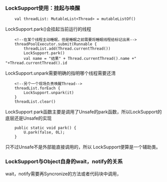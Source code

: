 ### LockSupport使用：挂起与唤醒


     
        val threadList: MutableList<Thread> = mutableListOf()

LockSupport.park()会挂起当前运行的线程

		<!--在某个线程主动睡眠，但是睡眠之前需要将睡眠线程给标记出来-->
        threadPoolExecutor.submit(Runnable {
            threadList.add(Thread.currentThread())
            LockSupport.park()
            val name = "结果" + Thread.currentThread().name +" "+Thread.currentThread().id

LockSupport.unpark需要明确的指明哪个线程需要还清
        
		<!--另个一个现场负责唤醒Thread-->
        threadList.forEach {
            LockSupport.unpark(it)
        }
        threadList.clear()
   

LockSupport park函数主要是调用了Unsafe的park函数，所以LockSupport的底层还是Unsafe的实现

	    public static void park() {
	        U.park(false, 0L);
	    }
	    
只不过Unsafe不是外部能直接调用的，所以 LockSupport便算是一个辅助类。

 

### LockSupport与Object自身的wait，notify的关系

wait，notify需要再Syncronize的方法或者代码块中调用，
